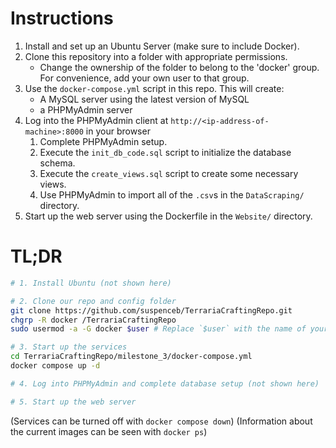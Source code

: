 # Instructions
1. Install and set up an Ubuntu Server (make sure to include Docker).
2. Clone this repository into a folder with appropriate permissions.
    - Change the ownership of the folder to belong to the 'docker' group. For convenience, add your own user to that group.
3. Use the `docker-compose.yml` script in this repo. This will create:
    - A MySQL server using the latest version of MySQL
    - a PHPMyAdmin server
4. Log into the PHPMyAdmin client at `http://<ip-address-of-machine>:8000` in your browser
    1. Complete PHPMyAdmin setup.
    2. Execute the `init_db_code.sql` script to initialize the database schema.
    3. Execute the `create_views.sql` script to create some necessary views.
    4. Use PHPMyAdmin to import all of the `.csv`s in the `DataScraping/` directory.
5. Start up the web server using the Dockerfile in the `Website/` directory.

# TL;DR
```bash
# 1. Install Ubuntu (not shown here)

# 2. Clone our repo and config folder
git clone https://github.com/suspenceb/TerrariaCraftingRepo.git
chgrp -R docker /TerrariaCraftingRepo
sudo usermod -a -G docker $user # Replace `$user` with the name of your user.

# 3. Start up the services
cd TerrariaCraftingRepo/milestone_3/docker-compose.yml
docker compose up -d

# 4. Log into PHPMyAdmin and complete database setup (not shown here)

# 5. Start up the web server

```

(Services can be turned off with `docker compose down`)
(Information about the current images can be seen with `docker ps`)
